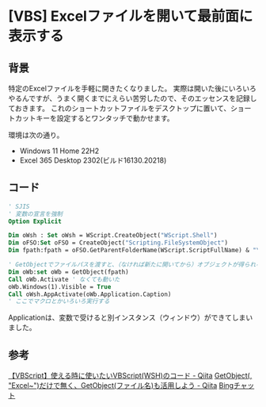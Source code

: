 <!--
id: e7252c48f14b9641a7b1
url: https://qiita.com/tenmyo/items/e7252c48f14b9641a7b1
created_at: 2023-03-14T22:37:53+09:00
updated_at: 2023-03-14T22:37:53+09:00
private: false
coediting: false
tags:
- Excel
- VBScript
team: null
-->

# [VBS] Excelファイルを開いて最前面に表示する

## 背景

特定のExcelファイルを手軽に開きたくなりました。
実際は開いた後にいろいろやるんですが、うまく開くまでにえらい苦労したので、そのエッセンスを記録しておきます。
これのショートカットファイルをデスクトップに置いて、ショートカットキーを設定するとワンタッチで動かせます。

環境は次の通り。

- Windows 11 Home 22H2
- Excel 365 Desktop 2302(ビルド16130.20218)

## コード

```vb
' SJIS
' 変数の宣言を強制
Option Explicit

Dim oWsh : Set oWsh = WScript.CreateObject("WScript.Shell")
Dim oFSO:Set oFSO = CreateObject("Scripting.FileSystemObject")
Dim fpath:fpath = oFSO.GetParentFolderName(WScript.ScriptFullName) & "\ワークシート.xlsx"

' GetObjectでファイルパスを渡すと、（なければ新たに開いてから）オブジェクトが得られる
Dim oWb:set oWb = GetObject(fpath)
Call oWb.Activate ' なくても動いた
oWb.Windows(1).Visible = True
Call oWsh.AppActivate(oWb.Application.Caption)
' ここでマクロとかいろいろ実行する
```

Applicationは、変数で受けると別インスタンス（ウィンドウ）ができてしまいました。

## 参考

[【VBScript】使える時に使いたいVBScript(WSH)のコード - Qiita](https://qiita.com/Tabito/items/3772ec852908c7a1988f)
[GetObject(, "Excel~")だけで無く、GetObject(ファイル名)も活用しよう - Qiita](https://qiita.com/nukie_53/items/12cc0a3fc295a446a045)
[Bingチャット](https://www.bing.com/)
